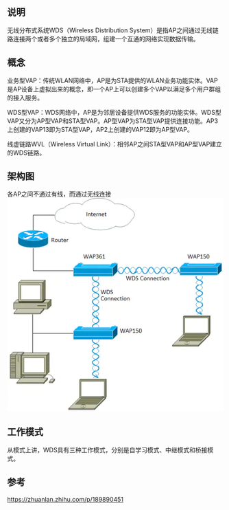 ## 说明
无线分布式系统WDS（Wireless Distribution System）是指AP之间通过无线链路连接两个或者多个独立的局域网，组建一个互通的网络实现数据传输。

## 概念
业务型VAP：传统WLAN网络中，AP是为STA提供的WLAN业务功能实体。VAP是AP设备上虚拟出来的概念，即一个AP上可以创建多个VAP以满足多个用户群组的接入服务。

WDS型VAP：WDS网络中，AP是为邻居设备提供WDS服务的功能实体。WDS型VAP又分为AP型VAP和STA型VAP。AP型VAP为STA型VAP提供连接功能。AP3上创建的VAP13即为STA型VAP，AP2上创建的VAP12即为AP型VAP。

线虚链路WVL（Wireless Virtual Link）：相邻AP之间STA型VAP和AP型VAP建立的WDS链路。

## 架构图
各AP之间不通过有线，而通过无线连接
![wds](../asset/wds.png)


## 工作模式
从模式上讲，WDS具有三种工作模式，分别是自学习模式、中继模式和桥接模式。




## 参考
https://zhuanlan.zhihu.com/p/189890451